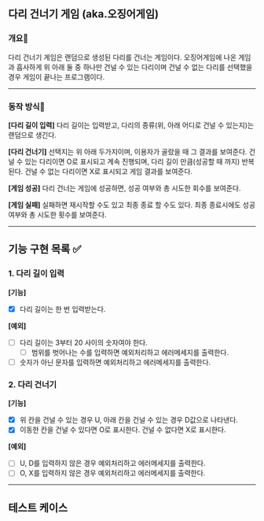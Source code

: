 ## 다리 건너기 게임 (aka.오징어게임)

### 개요📌
다리 건너기 게임은 랜덤으로 생성된 다리를 건너는 게임이다.
오징어게임에 나온 게임과 흡사하게 위 아래 둘 중 하나만 건널 수 있는 다리이며
건널 수 없는 다리를 선택했을 경우 게임이 끝나는 프로그램이다.
- - - 

### 동작 방식📌

**[다리 길이 입력]**
다리 길이는 입력받고, 다리의 종류(위, 아래 어디로 건널 수 있는지)는 랜덤으로 생긴다.

**[다리 건너기]**
선택지는 위 아래 두가지이며, 이용자가 골랐을 때 그 결과를 보여준다.
건널 수 있는 다리이면 O로 표시되고 계속 진행되며,
다리 길이 만큼(성공할 때 까지) 반복된다.
건널 수 없는 다리이면 X로 표시되고 게임 결과를 보여준다.

**[게임 성공]**
다리 건너는 게임에 성공하면, 성공 여부와 총 시도한 회수를 보여준다.

**[게임 실패]**
실패하면 재시작할 수도 있고 최종 종료 할 수도 있다.
최종 종료시에도 성공 여부와 총 시도한 횟수를 보여준다.
- - - 

## 기능 구현 목록 ✅

### 1. 다리 길이 입력

**[기능]**
- [X] 다리 길이는 한 번 입력받는다.

**[예외]**
- [ ] 다리 길이는 3부터 20 사이의 숫자여야 한다.
  - [ ] 범위를 벗어나는 수를 입력하면 예외처리하고 에러메세지를 출력한다.
- [ ] 숫자가 아닌 문자를 입력하면 예외처리하고 에러메세지를 출력한다.

### 2. 다리 건너기

**[기능]**
- [X] 위 칸을 건널 수 있는 경우 U, 아래 칸을 건널 수 있는 경우 D값으로 나타낸다.
- [X] 이동한 칸을 건널 수 있다면 O로 표시한다. 건널 수 없다면 X로 표시한다.

**[예외]**
- [ ] U, D를 입력하지 않은 경우 예외처리하고 에러메세지를 출력한다.
- [ ] O, X를 입력하지 않은 경우 예외처리하고 에러메세지를 출력한다.

- - -
## 테스트 케이스